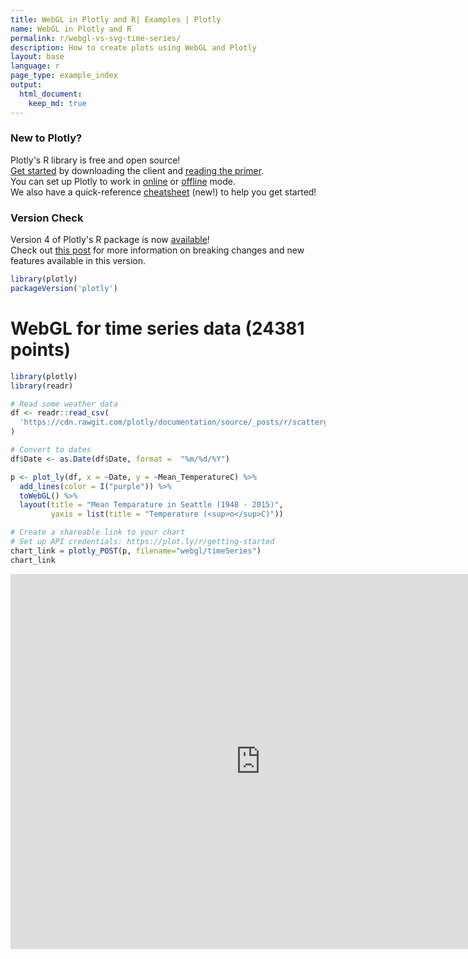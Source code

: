 ```yaml
---
title: WebGL in Plotly and R| Examples | Plotly
name: WebGL in Plotly and R
permalink: r/webgl-vs-svg-time-series/
description: How to create plots using WebGL and Plotly
layout: base
language: r
page_type: example_index
output: 
  html_document:
    keep_md: true
---
```




### New to Plotly?

Plotly's R library is free and open source!<br>
[Get started](https://plot.ly/r/getting-started/) by downloading the client and [reading the primer](https://plot.ly/r/getting-started/).<br>
You can set up Plotly to work in [online](https://plot.ly/r/getting-started/#hosting-graphs-in-your-online-plotly-account) or [offline](https://plot.ly/r/offline/) mode.<br>
We also have a quick-reference [cheatsheet](https://images.plot.ly/plotly-documentation/images/r_cheat_sheet.pdf) (new!) to help you get started!

### Version Check

Version 4 of Plotly's R package is now [available](https://plot.ly/r/getting-started/#installation)!<br>
Check out [this post](http://moderndata.plot.ly/upgrading-to-plotly-4-0-and-above/) for more information on breaking changes and new features available in this version.


```r
library(plotly)
packageVersion('plotly')
```

# WebGL for time series data (24381 points)


```r
library(plotly)
library(readr)

# Read some weather data
df <- readr::read_csv(
  'https://cdn.rawgit.com/plotly/documentation/source/_posts/r/scattergl/weather-data.csv'
)

# Convert to dates
df$Date <- as.Date(df$Date, format =  "%m/%d/%Y")

p <- plot_ly(df, x = ~Date, y = ~Mean_TemperatureC) %>% 
  add_lines(color = I("purple")) %>%
  toWebGL() %>%
  layout(title = "Mean Temparature in Seattle (1948 - 2015)",
         yaxis = list(title = "Temperature (<sup>o</sup>C)"))

# Create a shareable link to your chart
# Set up API credentials: https://plot.ly/r/getting-started
chart_link = plotly_POST(p, filename="webgl/timeSeries")
chart_link
```

<iframe src="https://plot.ly/~RPlotBot/3961.embed" width="800" height="600" id="igraph" scrolling="no" seamless="seamless" frameBorder="0"> </iframe>
